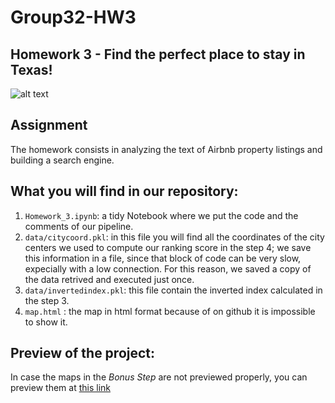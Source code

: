 # Group32-HW3
## Homework 3 - Find the perfect place to stay in Texas!
![alt text](https://github.com/DavideToma/Group-32---HW-3/blob/master/photo.png)
## Assignment
The homework consists in analyzing the text of Airbnb property listings and building a search engine.

## What you will find in our repository:
1) `Homework_3.ipynb`: a tidy Notebook where we put the code and the comments of our pipeline.
2) `data/citycoord.pkl`: in this file you will find all the coordinates of the city centers we used to compute our ranking score in the step 4; we save this information in a file, since that block of code can be very slow, expecially with a low connection. For this reason, we saved a copy of the data retrived and executed just once.
3) `data/invertedindex.pkl`: this file contain the inverted index calculated in the step 3.
4) `map.html` : the map in html format because of on github it is impossible to show it.

## Preview of the project:
In case the maps in the *Bonus Step* are not previewed properly, you can preview them at [this link](https://nbviewer.jupyter.org/github/DavideToma/Group-32---HW-3/blob/master/Homework3-final%20version.ipynb)

